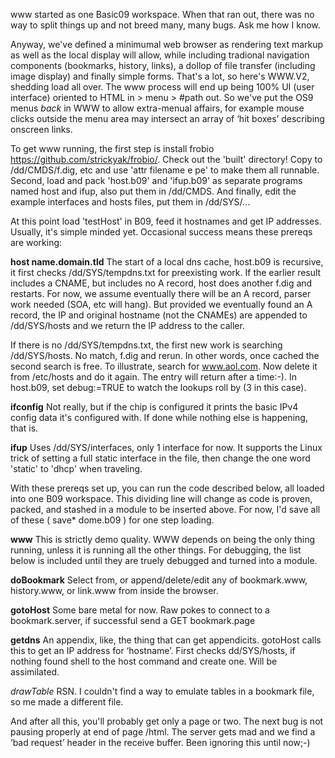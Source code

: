 www started as one Basic09 workspace. When that ran out, there was no way to split things up and not breed many, many bugs. Ask me how I know. 

Anyway, we've defined a minimumal web browser as rendering text markup as well as the local display will allow, while including tradional navigation components (bookmarks, history, links), a dollop of file transfer (including image display) and finally simple forms. That's a lot, so here's WWW.V2, shedding load all over. The www process will end up being 100% UI (user interface) oriented to HTML in > menu > #path out. So we've put the OS9 menus _back_ in WWW to allow extra-menual affairs, for example mouse clicks outside the menu area may intersect an array of ‘hit boxes’ describing onscreen links. 

 To get www running, the first step is install frobio https://github.com/strickyak/frobio/.  Check out the 'built' directory! Copy to /dd/CMDS/f.dig, etc and use 'attr filename e pe' to make them all runnable. Second, load and pack 'host.b09' and 'ifup.b09' as separate programs named host and ifup, also put them in /dd/CMDS. And finally, edit the example interfaces and hosts files, put them in /dd/SYS/... 
 
 At this point load 'testHost' in B09, feed it hostnames and get IP addresses. Usually, it's simple minded yet. Occasional success means these prereqs are working:

<b>host name.domain.tld</b>
The start of a local dns cache, host.b09 is recursive, it first checks /dd/SYS/tempdns.txt for preexisting work. If the earlier result includes a CNAME, but includes no A record, host does another f.dig and restarts. For now, we assume eventually there will be an A record, parser work needed (SOA, etc will hang). But provided we eventually found an A record, the IP and original hostname (not the CNAMEs) are appended to /dd/SYS/hosts and we return the IP address to the caller. 

If there is no /dd/SYS/tempdns.txt, the first new work is searching /dd/SYS/hosts. No match, f.dig and rerun. In other words, once cached the second search is free. To illustrate, search for www.aol.com. Now delete it from /etc/hosts and do it again. The entry will return after a time:-). In host.b09, set debug:=TRUE to watch the lookups roll by (3 in this case). 

<b>ifconfig</b>
Not really, but if the chip is configured it prints the basic IPv4 config data it's configured with. If done while nothing else is happening, that is.

<b>ifup</b>
Uses /dd/SYS/interfaces, only 1 interface for now. It supports the Linux trick of setting a full static interface in the file, then change the one word 'static' to 'dhcp' when traveling.  


With these prereqs set up, you can run the code described below, all loaded into one B09 workspace. This dividing line will change as code is proven, packed, and stashed in a module to be inserted above. For now, I'd save all of these ( save* dome.b09 ) for one step loading.


<b>www</b>
This is strictly demo quality. WWW depends on being the only thing running, unless it is running all the other things. For debugging, the list below is included until they are truely debugged and turned into a module.  

<b>doBookmark</b>
Select from, or append/delete/edit any of bookmark.www, history.www, or link.www from inside the browser.

<b>gotoHost</b>
Some bare metal for now. Raw pokes to connect to a bookmark.server, if successful send a GET bookmark.page

<b>getdns</b>
An appendix, like, the thing that can get appendicits. gotoHost calls this to get an IP address for ‘hostname’. First checks dd/SYS/hosts, if nothing found shell to the host command and create one. Will be assimilated.

<i>drawTable</i>
RSN. I couldn't find a way to emulate tables in a bookmark file, so me made a different file. 


And after all this, you'll probably get only a page or two. The next bug is not pausing properly at end of page /html. The server gets mad and we find a ‘bad request’ header in the receive buffer. Been ignoring this until now;-)



